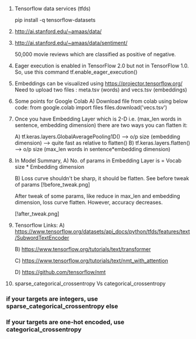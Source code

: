 1) Tensorflow data services (tfds)
	
	pip install -q tensorflow-datasets
	
2) http://ai.stanford.edu/~amaas/data/

3) http://ai.stanford.edu/~amaas/data/sentiment/

	50,000 movie reviews which are classified as positive of negative. 

4) Eager execution is enabled in TensorFlow 2.0 but not in TensorFlow 1.0. So, use this command tf.enable_eager_execution()

5) Embeddings can be visualized using https://projector.tensorflow.org/ 
Need to upload two files : meta.tsv (words) and vecs.tsv (embeddings)

6) Some points for Google Colab
	A) Download file from colab using below code:
		from google.colab import files
		files.download('vecs.tsv')

7) Once you have Embedding Layer which is 2-D i.e. (max_len words in sentence, embedding dimension) there are two ways you can flatten it:

	A) tf.keras.layers.GlobalAveragePooling1D() --> o/p size (embedding dimension) --> quite fast as relative to flatten()
	B) tf.keras.layers.flatten() --> o/p size (max_len words in sentence*embedding dimension)

8) In Model Summary, 
	A) No. of params in Embedding Layer is = Vocab size * Embedding dimension
	
	B) Loss curve shouldn't be sharp, it should be flatten.
	See before tweak of params
	[!before_tweak.png]
	
	After tweak of some params, like reduce in max_len and embedding dimension, loss curve flatten. However, accuracy decreases.
	
	[!after_tweak.png]

9) Tensorflow Links:
	A) https://www.tensorflow.org/datasets/api_docs/python/tfds/features/text/SubwordTextEncoder

	B) https://www.tensorflow.org/tutorials/text/transformer

	C) https://www.tensorflow.org/tutorials/text/nmt_with_attention

	D) https://github.com/tensorflow/nmt

10) sparse_categorical_crossentropy Vs categorical_crossentropy

### if your targets are integers, use sparse_categorical_crossentropy else
### If your targets are one-hot encoded, use categorical_crossentropy
